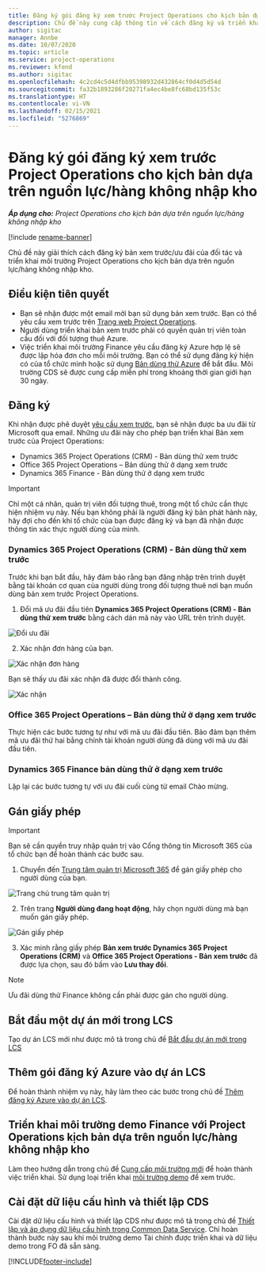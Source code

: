 ```yaml
---
title: Đăng ký gói đăng ký xem trước Project Operations cho kịch bản dựa trên nguồn lực/hàng không nhập kho
description: Chủ đề này cung cấp thông tin về cách đăng ký và triển khai Project Operations cho kịch bản dựa trên nguồn lực/hàng không nhập kho.
author: sigitac
manager: Annbe
ms.date: 10/07/2020
ms.topic: article
ms.service: project-operations
ms.reviewer: kfend
ms.author: sigitac
ms.openlocfilehash: 4c2cd4c5d4dfbb95398932d432864cf0d4d5d54d
ms.sourcegitcommit: fa32b1893286f20271fa4ec4be8fc68bd135f53c
ms.translationtype: HT
ms.contentlocale: vi-VN
ms.lasthandoff: 02/15/2021
ms.locfileid: "5276869"
---
```

# <a name="sign-up-for-project-operations-preview-subscriptions-for-resource-non-stocked-scenarios"></a>Đăng ký gói đăng ký xem trước Project Operations cho kịch bản dựa trên nguồn lực/hàng không nhập kho

_**Áp dụng cho:** Project Operations cho kịch bản dựa trên nguồn lực/hàng không nhập kho_

[!include [rename-banner](~/includes/cc-data-platform-banner.md)]

Chủ đề này giải thích cách đăng ký bản xem trước/ưu đãi của đối tác và triển khai môi trường Project Operations cho kịch bản dựa trên nguồn lực/hàng không nhập kho.

## <a name="prerequisites"></a>Điều kiện tiên quyết

- Bạn sẽ nhận được một email mời bạn sử dụng bản xem trước. Bạn có thể yêu cầu xem trước trên [Trang web Project Operations](https://dynamics.microsoft.com/en-us/project-operations/overview/).
- Người dùng triển khai bản xem trước phải có quyền quản trị viên toàn cầu đối với đối tượng thuê Azure.
- Việc triển khai môi trường Finance yêu cầu đăng ký Azure hợp lệ sẽ được lập hóa đơn cho mỗi môi trường. Bạn có thể sử dụng đăng ký hiện có của tổ chức mình hoặc sử dụng [Bản dùng thử Azure](https://azure.microsoft.com/en-us/free/) để bắt đầu. Môi trường CDS sẽ được cung cấp miễn phí trong khoảng thời gian giới hạn 30 ngày.

## <a name="subscribe"></a>Đăng ký

Khi nhận được phê duyệt [yêu cầu xem trước](https://forms.office.com/FormsPro/Pages/ResponsePage.aspx?id=v4j5cvGGr0GRqy180BHbR56j8lZs0FdAvwT75_WNFyxUMkRDV1NYQU5TNjE2VjhKOVBUNVg2R0s1NC4u), bạn sẽ nhận được ba ưu đãi từ Microsoft qua email. Những ưu đãi này cho phép bạn triển khai Bản xem trước của Project Operations:

- Dynamics 365 Project Operations (CRM) - Bản dùng thử xem trước
- Office 365 Project Operations – Bản dùng thử ở dạng xem trước
- Dynamics 365 Finance - Bản dùng thử ở dạng xem trước

> [!IMPORTANT]
> Chỉ một cá nhân, quản trị viên đối tượng thuê, trong một tổ chức cần thực hiện nhiệm vụ này. Nếu bạn không phải là người đăng ký bản phát hành này, hãy đợi cho đến khi tổ chức của bạn được đăng ký và bạn đã nhận được thông tin xác thực người dùng của mình.

### <a name="dynamics-365-project-operations-crm---preview-trial"></a>Dynamics 365 Project Operations (CRM) - Bản dùng thử xem trước 

Trước khi bạn bắt đầu, hãy đảm bảo rằng bạn đăng nhập trên trình duyệt bằng tài khoản cơ quan của người dùng trong đối tượng thuê nơi bạn muốn dùng bản xem trước Project Operations.

1. Đổi mã ưu đãi đầu tiên **Dynamics 365 Project Operations (CRM) - Bản dùng thử xem trước** bằng cách dán mã này vào URL trên trình duyệt.

![Đổi ưu đãi](./media/16RedeemFirstOfferNew.png)

2. Xác nhận đơn hàng của bạn.

![Xác nhận đơn hàng](./media/17ConfirmOrderNew.png)

Bạn sẽ thấy ưu đãi xác nhận đã được đổi thành công.

![Xác nhận](./media/18OrderConfirmationNew.png)

### <a name="office-365-project-operations---preview-trial"></a>Office 365 Project Operations – Bản dùng thử ở dạng xem trước

Thực hiện các bước tương tự như với mã ưu đãi đầu tiên. Bảo đảm bạn thêm mã ưu đãi thứ hai bằng chính tài khoản người dùng đã dùng với mã ưu đãi đầu tiên.

### <a name="dynamics-365-finance-preview-trial"></a>Dynamics 365 Finance bản dùng thử ở dạng xem trước

Lặp lại các bước tương tự với ưu đãi cuối cùng từ email Chào mừng.

## <a name="assign-licenses"></a>Gán giấy phép

> [!IMPORTANT]
> Bạn sẽ cần quyền truy nhập quản trị vào Cổng thông tin Microsoft 365 của tổ chức bạn để hoàn thành các bước sau.

1. Chuyển đến [Trung tâm quản trị Microsoft 365](https://portal.office.com/) để gán giấy phép cho người dùng của bạn.

![Trang chủ trung tâm quản trị](./media/14AdminPortal.png)

2. Trên trang **Người dùng đang hoạt động**, hãy chọn người dùng mà bạn muốn gán giấy phép.

![Gán giấy phép](./media/15AssignLicenses.png)

3. Xác minh rằng giấy phép **Bản xem trước Dynamics 365 Project Operations (CRM)** và **Office 365 Project Operations - Bản xem trước** đã được lựa chọn, sau đó bấm vào **Lưu thay đổi**.

> [!NOTE]
> Ưu đãi dùng thử Finance không cần phải được gán cho người dùng.

## <a name="start-a-new-project-in-lcs"></a>Bắt đầu một dự án mới trong LCS

Tạo dự án LCS mới như được mô tả trong chủ đề [Bắt đầu dự án mới trong LCS](create-lcs-project.md)

## <a name="add-an-azure-subscription-to-an-lcs-project"></a>Thêm gói đăng ký Azure vào dự án LCS

Để hoàn thành nhiệm vụ này, hãy làm theo các bước trong chủ đề [Thêm đăng ký Azure vào dự án LCS](resource-add-azure-subscription-lcs-project.md).

## <a name="deploy-finance-demo-environment-with-project-operations-for-resourcenon-stocked-scenarios"></a>Triển khai môi trường demo Finance với Project Operations kịch bản dựa trên nguồn lực/hàng không nhập kho

Làm theo hướng dẫn trong chủ đề [Cung cấp môi trường mới](resource-provision-new-environment.md) để hoàn thành việc triển khai. Sử dụng loại triển khai [môi trường demo](https://docs.microsoft.com/dynamics365/fin-ops-core/dev-itpro/deployment/deploy-demo-environment) để xem trước. 

## <a name="install-cds-setup-and-configuration-data"></a>Cài đặt dữ liệu cấu hình và thiết lập CDS

Cài đặt dữ liệu cấu hình và thiết lập CDS như được mô tả trong chủ đề [Thiết lập và áp dụng dữ liệu cấu hình trong Common Data Service](resource-apply-pro-setup-config-data.md).
Chỉ hoàn thành bước này sau khi môi trường demo Tài chính được triển khai và dữ liệu demo trong FO đã sẵn sàng.


[!INCLUDE[footer-include](../includes/footer-banner.md)]